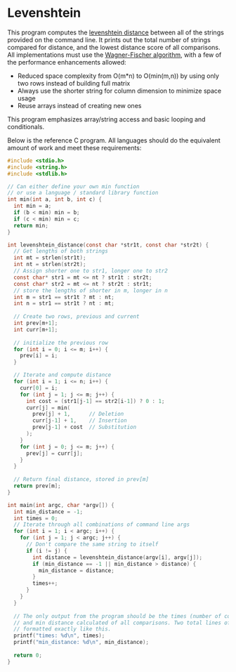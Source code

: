 # Levenshtein

This program computes the [levenshtein distance](https://en.wikipedia.org/wiki/Levenshtein_distance) between all of the strings provided on the command line.
It prints out the total number of strings compared for distance, and the lowest distance score of all comparisons.
All implementations must use the [Wagner-Fischer algorithm](https://en.wikipedia.org/wiki/Wagner%E2%80%93Fischer_algorithm), with a few of the performance enhancements allowed:

- Reduced space complexity from O(m*n) to O(min(m,n)) by using only two rows instead of building full matrix
- Always use the shorter string for column dimension to minimize space usage
- Reuse arrays instead of creating new ones

This program emphasizes array/string access and basic looping and conditionals.

Below is the reference C program.
All languages should do the equivalent amount of work and meet these requirements:

```C
#include <stdio.h>
#include <string.h>
#include <stdlib.h>

// Can either define your own min function 
// or use a language / standard library function
int min(int a, int b, int c) {
  int min = a;
  if (b < min) min = b;
  if (c < min) min = c;
  return min;
}

int levenshtein_distance(const char *str1t, const char *str2t) {
  // Get lengths of both strings
  int mt = strlen(str1t);
  int nt = strlen(str2t);
  // Assign shorter one to str1, longer one to str2
  const char* str1 = mt <= nt ? str1t : str2t;
  const char* str2 = mt <= nt ? str2t : str1t;
  // store the lengths of shorter in m, longer in n
  int m = str1 == str1t ? mt : nt;
  int n = str1 == str1t ? nt : mt;
 
  // Create two rows, previous and current
  int prev[m+1];
  int curr[m+1];
 
  // initialize the previous row
  for (int i = 0; i <= m; i++) {
    prev[i] = i;
  }

  // Iterate and compute distance
  for (int i = 1; i <= n; i++) {
    curr[0] = i;
    for (int j = 1; j <= m; j++) {
      int cost = (str1[j-1] == str2[i-1]) ? 0 : 1;
      curr[j] = min(
        prev[j] + 1,      // Deletion
        curr[j-1] + 1,    // Insertion
        prev[j-1] + cost  // Substitution
      );
    }
    for (int j = 0; j <= m; j++) {
      prev[j] = curr[j];
    }
  }
  
  // Return final distance, stored in prev[m]
  return prev[m];
}

int main(int argc, char *argv[]) {
  int min_distance = -1;
  int times = 0;
  // Iterate through all combinations of command line args
  for (int i = 1; i < argc; i++) {
    for (int j = 1; j < argc; j++) {
      // Don't compare the same string to itself
      if (i != j) {
        int distance = levenshtein_distance(argv[i], argv[j]);
        if (min_distance == -1 || min_distance > distance) {
          min_distance = distance;
        }
        times++;
      }
    }
  }
  
  // The only output from the program should be the times (number of comparisons) 
  // and min distance calculated of all comparisons. Two total lines of output, 
  // formatted exactly like this.
  printf("times: %d\n", times);
  printf("min_distance: %d\n", min_distance);
  
  return 0;
}
```
